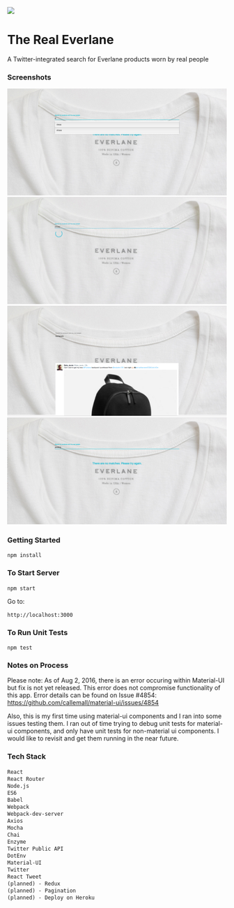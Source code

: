 ![](https://travis-ci.org/jennabelle/the_real_everlane.svg?branch=master)

# The Real Everlane
A Twitter-integrated search for Everlane products worn by real people

### Screenshots

<span width="30px" height="30px"><img src="./src/images/Screenshot2.png"></span>
<span width="30px" height="30px"><img src="./src/images/Screenshot4.png"></span>
<span width="30px" height="30px"><img src="./src/images/Screenshot3.png"></span>
<span width="30px" height="30px"><img src="./src/images/Screenshot5.png"></span>


### Getting Started

	npm install

### To Start Server

    npm start

Go to:

    http://localhost:3000

### To Run Unit Tests

    npm test

### Notes on Process

Please note: As of Aug 2, 2016, there is an error occuring within Material-UI but fix is not yet released. This error does not compromise functionality of this app. Error details can be found on Issue #4854: https://github.com/callemall/material-ui/issues/4854

Also, this is my first time using material-ui components and I ran into some issues testing them. I ran out of time trying to debug unit tests for material-ui components, and only have unit tests for non-material ui components. I would like to revisit and get them running in the near future.

### Tech Stack

    React
    React Router
    Node.js
    ES6
    Babel
    Webpack
    Webpack-dev-server
    Axios
    Mocha
    Chai
    Enzyme
    Twitter Public API
    DotEnv
    Material-UI
    Twitter
    React Tweet
    (planned) - Redux
    (planned) - Pagination
    (planned) - Deploy on Heroku
